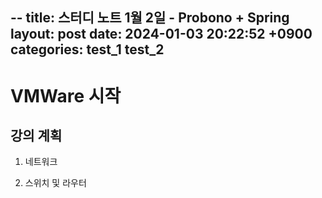 --
title: 스터디 노트 1월 2일 - Probono + Spring
layout: post
date:   2024-01-03 20:22:52 +0900
categories: test_1 test_2
---

# VMWare 시작

## 강의 계획
1. 네트워크

2. 스위치 및 라우터

